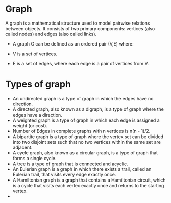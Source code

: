 # Graph
A graph is a mathematical structure used to model pairwise relations between objects. It consists of two primary components: vertices (also called nodes) and edges (also called links).
- A graph G can be defined as an ordered pair (V,E) where:

- V is a set of vertices.
- E is a set of edges, where each edge is a pair of vertices from V.

# Types of graph
- An undirected graph is a type of graph in which the edges have no direction.
- A directed graph, also known as a digraph, is a type of graph where the edges have a direction.
- A weighted graph is a type of graph in which each edge is assigned a weight (or cost).
- Number of Edges in complete graphs with n vertices is n(n - 1)/2.
- A bipartite graph is a type of graph where the vertex set can be divided into two disjoint sets such that no two vertices within the same set are adjacent.
- A cycle graph, also known as a circular graph, is a type of graph that forms a single cycle.
- A tree is a type of graph that is connected and acyclic.
- An Eulerian graph is a graph in which there exists a trail, called an Eulerian trail, that visits every edge exactly once.
- A Hamiltonian graph is a graph that contains a Hamiltonian circuit, which is a cycle that visits each vertex exactly once and returns to the starting vertex.
- 